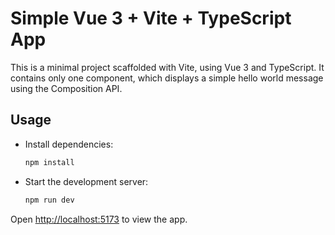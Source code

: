 # Simple Vue 3 + Vite + TypeScript App

This is a minimal project scaffolded with Vite, using Vue 3 and TypeScript. It contains only one component, which displays a simple hello world message using the Composition API.

## Usage

- Install dependencies:
  ```sh
  npm install
  ```
- Start the development server:
  ```sh
  npm run dev
  ```

Open [http://localhost:5173](http://localhost:5173) to view the app.
